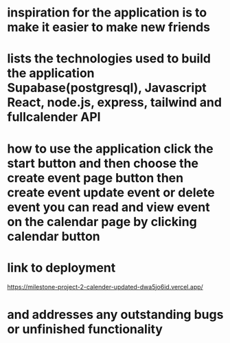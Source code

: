 # inspiration for the application is to make it easier to make new friends

# lists the technologies used to build the application Supabase(postgresql), Javascript React, node.js, express, tailwind and fullcalender API

# how to use the application click the start button and then choose the create event page button then create event update event or delete event you can read and view event on the calendar page by clicking calendar button

# link to deployment

https://milestone-project-2-calender-updated-dwa5jo6id.vercel.app/

# and addresses any outstanding bugs or unfinished functionality
